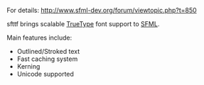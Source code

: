 For details:
http://www.sfml-dev.org/forum/viewtopic.php?t=850

sfttf brings scalable [TrueType](http://en.wikipedia.org/wiki/True_Type_Font) font support to [SFML](http://www.sfml-dev.org).

Main features include:
  * Outlined/Stroked text
  * Fast caching system
  * Kerning
  * Unicode supported